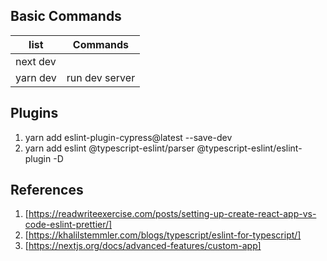 ## Basic Commands
|  list         | Commands |
| ------------- | ------------- |
| next dev      |               |
| yarn dev      | run dev server  |


## Plugins
1. yarn add eslint-plugin-cypress@latest --save-dev
2. yarn add eslint @typescript-eslint/parser @typescript-eslint/eslint-plugin -D

## References
1. [https://readwriteexercise.com/posts/setting-up-create-react-app-vs-code-eslint-prettier/]
2. [https://khalilstemmler.com/blogs/typescript/eslint-for-typescript/]
3. [https://nextjs.org/docs/advanced-features/custom-app]


